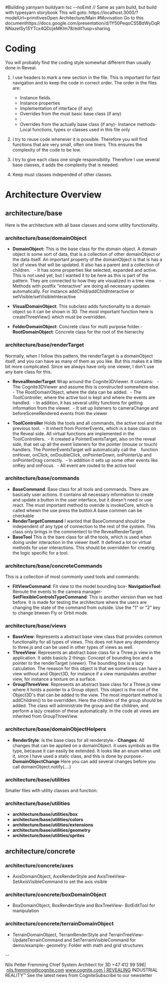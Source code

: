 #Building
yarnyarn buildyarn tsc --noEmit // Same as yarn build, but build with typesyarn storybook
This will goto: https://localhost:3000/?modelUrl=primitivesOpen Architecture/Main
#Movivation
Go to this documenthttps://docs.google.com/presentation/d/1Y50PeqoCS5BdWyDqRNNazeISy1SYTcx4QDcjeMKIm78/edit?usp=sharing

# Coding

You will probably find the coding style somewhat different than usually done in Reveal.

1. I use headers to mark a new section in the file. This is important for fast navigation and to keep the code in correct order. The order in the files are:

   - Instance fields.
   - Instance properties
   - Implementation of interface (if any)
   - Overrides from the must basic base class (if any)
   - :
   - Overrides from the actually base class (if any)- Instance methods- Local functions, types or classes used in this file only

2. I try to reuse code whenever it is possible. Therefore you will find functions that are very small,
   often one liners. This ensures the complexity of the code to be low.

3. I try to give each class one single responsibility. Therefore I use several base classes, it adds the complexity that is needed.

4. Keep must classes independed of other classes.

# Architecture Overview

## architecture/base

Here is the architecture with all base classes and some utility functionality.

### architecture/base/domainObject

- **DomainObject:** This is the base class for the domain object. A domain object is some sort of data, that is a collection of other domainObject or the data itself. An important property of the domainObject is that is has a list of views that will be updated. It also has a parent and a collection of children.
    - It has some properties like selected, expanded and active. This is not used yet, but I wanted it to be here as this is part of the pattern. They are connected to how they are visualized in a tree view.
    - Methods with postfix "interactive" are doing all necessary updates automatically. For instance addChild/addChildInteractive or setVisible/setVisibleInteractive

- **VisualDomainObject**: This subclass adds functionality to a domain object so it can be shown in 3D. The most important function here is createThreeView() which must be overridden.

- **FolderDomainObject**: Concrete class for multi purpose folder.- **RootDomainObject**: Concrete class for the root of the hierarchy

### architecture/base/renderTarget

Normally, when I follow this pattern, the renderTarget is a domainObject itself, and you can have as many of them as you like. But this makes it a little bit more complicated. Since we always have only one viewer, I don't use any bare class for this.

- **RevealRenderTarget** Wrap around the Cognite3DViewer. It contains:
    - The Cognite3DViewer and assume this is constructed somewhere else.  - The RootDomainObject, where the data can be added.  - The ToolController, where the active tool is kept and where the events are handled.  - In addition, it has several utility functions for getting information from the viewer.  - It set up listeners to cameraChange and beforeSceneRendered events from the viewer

- **ToolController** Holds the tools and all commands, the active tool and the previous tool.  - It inherit from PointerEvents, which is a base class on the Reveal side. All virtual functions are implemented in the ToolControllers.  - It created a PointerEventsTarget, also on the reveal side, that set up all the event listeners for the pointer (mouse or touch) handlers. The PointerEventsTarget will automatically call the    function onHover, onClick, onDoubleClick, onPointerDown, onPointerUp and onPointerDrag correctly.  - In addition it sets up some other events like onKey and onFocus.  - All event are routed to the active tool

### architecture/base/commands

- **BaseCommand**: Base class for all tools and commands. There are basically user actions. It contains all necessary information to create and update a button in the user interface, but it doesn't need or use react. The must important method to overide is invokeCore, which is called whewn the use press the button.A base commen can be checkable
- **RenderTargetCommand** I wanted that BaseCommand should be independent of any type of connection to the rest of the system. This class only brings in the commentect to the RevealRenderTarget
- **BaseTool** This is the bare class for all the tools, which is used when doing under interaction in the viewer itself. It defined a lot ov virtual methods for user interactions. This should be overridden for creating the logic specific for a tool.

### architecture/base/concreteCommands

This is a collection of most commonly used tools and commands:

- **FitViewCommand**: Fit view to the model bounding box- **NavigationTool**: Reroute the events to the camera manager- **SetFlexibleControlsTypeCommand**: This is another version than we had before. It is made for testing the architecture where the users are changing the state of the command from outside. Use the "1" or "2" key to change btween Fly or Orbit mode.

### architecture/base/views

- **BaseView**: Represents a abstract base view class that provides common functionality for all types of views. This does not have any dependency to three.js and can be used in other types of views as well.
- **ThreeView**: Represents an abstract base class for a Three.js view in the application. It adds basicly 2 things: Concept of bounding box and a pointer to the renderTarget (viewer). The bounding box is a lazy calculation. The reeason for this object is that we sometimes can have a view without and Object3D, for instance if a view manipulates another view, for instance a texture on a surface.
- **GroupThreeView**: Represents an abstract base class for a Three.js view where it holds a pointer to a Group object. This object is the root of the Object3D's that can be added to the view. The most important method is addChildren() to be overridden. Here the children of the group should be added. The class will administrate the group and the children, and perform a lazy creation of these automatically.
  In the code all views are inherited from GroupThreeView.

### architecture/base/domainObjectHelpers

- **RenderStyle**: Is the base class for all renderstyle.- **Changes**: All changes that can be applied on a domainObject. it uses symbols as the type, because it can easily be extended. It looks like an enum when unit it, since I have used a static class, and this is done by purpose.- **DomainObjectChange** Here you can add several changes before you call domainObject.notify(....)

### architecture/base/utilities

Smaller files with utility classes and function:

### architecture/base/utilities

- **architecture/base/utilities/box**
- **architecture/base/utilities/colors**
- **architecture/base/utilities/extensions**
- **architecture/base/utilities/geometry**
- **architecture/base/utilities/sprites**

## architecture/concrete

### architecture/concrete/axes

- AxisDomainObject, AxisRenderStyle and AxisTreeView- SetAxisVisibleCommand to set the axis visible

### architecture/concrete/boxDomainObject

- BoxDomainObject, BoxRenderStyle and BoxTreeView- BotEditTool for manipulation

### architecture/concrete/terrainDomainObject

- TerrainDomainObject, TerrainRenderStyle and TerrainTreeView- UpdateTerrainCommand and SetTerrainVisibleCommand for demo/example- geometry: Folder with math and grid structures

--

Nils Petter Fremming
Chief System Architect for 3D
+47 412 99 596| nils.fremming@cognite.com
www.cognite.com | REVEALING INDUSTRIAL REALITY™ See the latest news from CogniteSubscribe to our newsletter
